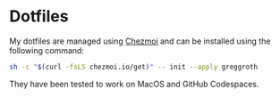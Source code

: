 # Dotfiles

My dotfiles are managed using [Chezmoi](https://www.chezmoi.io/) and can be
installed using the following command:

```bash
sh -c "$(curl -fsLS chezmoi.io/get)" -- init --apply greggroth
```

They have been tested to work on MacOS and GitHub Codespaces.
